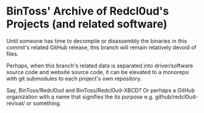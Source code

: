 # BinToss' Archive of Redcl0ud's Projects (and related software)

Until someone has time to decompile or disassembly the binaries in this commit's related GitHub release, this branch will remain relatively devoid of files.

Perhaps, when this branch's related data is separated into driver/software source code and website source code, it can be elevated to a monorepo with git submodules to each project's own repository.

Say, BinToss/Redcl0ud and BinToss/Redcl0ud-XBCD? Or perhaps a GitHub organization with a name that signifies the its purpose e.g. github/redcl0ud-revival/ or something.

